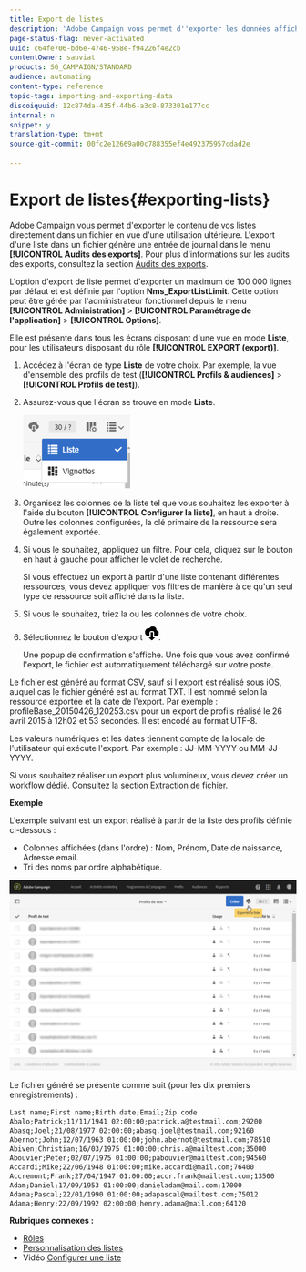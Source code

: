```yaml
---
title: Export de listes
description: 'Adobe Campaign vous permet d''exporter les données affichées sous forme de listes depuis un écran de présentation directement dans un fichier en vue d''une utilisation ultérieure. '
page-status-flag: never-activated
uuid: c64fe706-bd6e-4746-958e-f94226f4e2cb
contentOwner: sauviat
products: SG_CAMPAIGN/STANDARD
audience: automating
content-type: reference
topic-tags: importing-and-exporting-data
discoiquuid: 12c874da-435f-44b6-a3c8-873301e177cc
internal: n
snippet: y
translation-type: tm+mt
source-git-commit: 00fc2e12669a00c788355ef4e492375957cdad2e

---
```



# Export de listes{#exporting-lists}

Adobe Campaign vous permet d'exporter le contenu de vos listes directement dans un fichier en vue d'une utilisation ultérieure. L'export d'une liste dans un fichier génère une entrée de journal dans le menu **[!UICONTROL Audits des exports]**. Pour plus d'informations sur les audits des exports, consultez la section [Audits des exports](../../administration/using/auditing-export-logs.md).

L'option d'export de liste permet d'exporter un maximum de 100 000 lignes par défaut et est définie par l'option **Nms_ExportListLimit**. Cette option peut être gérée par l'administrateur fonctionnel depuis le menu **[!UICONTROL Administration]** &gt; **[!UICONTROL Paramétrage de l'application]** &gt; **[!UICONTROL Options]**.

Elle est présente dans tous les écrans disposant d'une vue en mode **Liste**, pour les utilisateurs disposant du rôle **[!UICONTROL EXPORT (export)]**.

1. Accédez à l'écran de type **Liste** de votre choix. Par exemple, la vue d'ensemble des profils de test (**[!UICONTROL Profils &amp; audiences]** &gt; **[!UICONTROL Profils de test]**).
1. Assurez-vous que l'écran se trouve en mode **Liste**.

   ![](assets/export_list_mode_switch.png)

1. Organisez les colonnes de la liste tel que vous souhaitez les exporter à l'aide du bouton **[!UICONTROL Configurer la liste]**, en haut à droite. Outre les colonnes configurées, la clé primaire de la ressource sera également exportée.
1. Si vous le souhaitez, appliquez un filtre. Pour cela, cliquez sur le bouton en haut à gauche pour afficher le volet de recherche.

   Si vous effectuez un export à partir d'une liste contenant différentes ressources, vous devez appliquer vos filtres de manière à ce qu'un seul type de ressource soit affiché dans la liste.

1. Si vous le souhaitez, triez la ou les colonnes de votre choix.
1. Sélectionnez le bouton d'export ![](assets/exportlistbutton.png).

   Une popup de confirmation s'affiche. Une fois que vous avez confirmé l'export, le fichier est automatiquement téléchargé sur votre poste.

Le fichier est généré au format CSV, sauf si l'export est réalisé sous iOS, auquel cas le fichier généré est au format TXT. Il est nommé selon la ressource exportée et la date de l'export. Par exemple : profileBase_20150426_120253.csv pour un export de profils réalisé le 26 avril 2015 à 12h02 et 53 secondes. Il est encodé au format UTF-8.

Les valeurs numériques et les dates tiennent compte de la locale de l'utilisateur qui exécute l'export. Par exemple : JJ-MM-YYYY ou MM-JJ-YYYY.

Si vous souhaitez réaliser un export plus volumineux, vous devez créer un workflow dédié. Consultez la section [Extraction de fichier](../../automating/using/extract-file.md).

**Exemple**

L'exemple suivant est un export réalisé à partir de la liste des profils définie ci-dessous :

* Colonnes affichées (dans l'ordre) : Nom, Prénom, Date de naissance, Adresse email.
* Tri des noms par ordre alphabétique.

![](assets/export_list_example1.png)

Le fichier généré se présente comme suit (pour les dix premiers enregistrements) :

```
Last name;First name;Birth date;Email;Zip code
Abalo;Patrick;11/11/1941 02:00:00;patrick.a@testmail.com;29200
Abasq;Joel;21/08/1977 02:00:00;abasq.joel@testmail.com;92160
Abernot;John;12/07/1963 01:00:00;john.abernot@testmail.com;78510
Abiven;Christian;16/03/1975 01:00:00;chris.a@mailtest.com;35000
Abouvier;Peter;02/07/1975 01:00:00;pabouvier@mailtest.com;94560
Accardi;Mike;22/06/1948 01:00:00;mike.accardi@mail.com;76400
Accremont;Frank;27/04/1947 01:00:00;accr.frank@mailtest.com;13500
Adam;Daniel;17/09/1953 01:00:00;danieladam@mail.com;17000
Adama;Pascal;22/01/1990 01:00:00;adapascal@mailtest.com;75012
Adama;Henry;22/09/1992 02:00:00;henry.adama@mail.com;64120
```

**Rubriques connexes :**

* [Rôles](../../administration/using/list-of-roles.md)
* [Personnalisation des listes](../../start/using/customizing-lists.md)
* Vidéo [Configurer une liste](https://helpx.adobe.com/campaign/kt/acs/using/acs-configuring-a-list-feature-video-setup.html)

